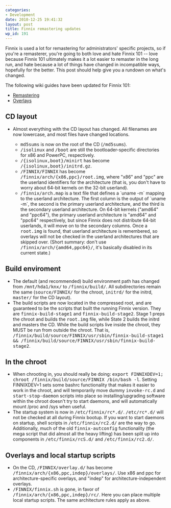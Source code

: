 ```yaml
---
categories:
- Development
date: 2010-12-25 19:41:32
layout: post
title: Finnix remastering updates
wp_id: 191
---
```

Finnix is used a lot for remastering for administrators' specific projects, so if you're a remasterer, you're going to both love and hate Finnix 101 -- love because Finnix 101 ultimately makes it a lot easier to remaster in the long run, and hate because a lot of things have changed in incompatible ways, hopefully for the better. This post should help give you a rundown on what's changed.

The following wiki guides have been updated for Finnix 101:

  * [Remastering](https://www.finnix.org/Remastering)
  * [Overlays](https://www.finnix.org/Overlays)

## CD layout

  * Almost everything with the CD layout has changed. All filenames are now lowercase, and most files have changed locations. 
      * <tt>md5sums</tt> is now on the root of the CD (<tt>/md5sums</tt>).
      * <tt>/isolinux</tt> and <tt>/boot</tt> are still the bootloader-specific directories for x86 and PowerPC, respectively.
      * <tt>/{isolinux,boot}/minirt</tt> has become <tt>/{isolinux,boot}/initrd.gz</tt>.
      * <tt>/FINNIX/FINNIX</tt> has become <tt>/finnix/arch/{x86,ppc}/root.img</tt>, where "x86" and "ppc" are the userland identifiers for the architecture (that is, you don't have to worry about 64-bit kernels on the 32-bit userland).
      * <tt>/finnix/arch.map</tt> is a text file that defines a \`uname -m\` mapping to the userland architecture. The first column is the output of \`uname -m\`, the second is the primary userland architecture, and the third is the secondary userland architecture. On 64-bit kernels ("amd64" and "ppc64"), the primary userland architecture is "amd64" and "ppc64" respectively, but since Finnix does not distribute 64-bit userlands, it will move on to the secondary columns. Once a <tt>root.img</tt> is found, that userland architecture is remembered, so overlays will not be checked in the userland architectures that are skipped over. (Short summary: don't use <tt>/finnix/arch/{amd64,ppc64}/</tt>, it's basically disabled in its current state.)</ul> 
    ## Build enviroment
    
      * The default (and recommended) build environment path has changed from <tt>/mnt/hda1/knx/</tt> to <tt>/finnix/build/</tt>. All subdirectories remain the same (<tt>source/FINNIX/</tt> for the chroot, <tt>initrd/</tt> for the initrd, <tt>master/</tt> for the CD layout).
      * The build scripts are now located in the compressed root, and are guaranteed to be the scripts that built the running Finnix version. They are <tt>finnix-build-stage1</tt> and <tt>finnix-build-stage2</tt>. Stage 1 preps the chroot and builds the <tt>root.img</tt> file, while State 2 builds the initrd and masters the CD. While the build scripts live inside the chroot, they MUST be run from outside the chroot. That is, <tt>/finnix/build/source/FINNIX/usr/sbin/finnix-build-stage1 && /finnix/build/source/FINNIX/usr/sbin/finnix-build-stage2</tt>.
    ## In the chroot
    
      * When chrooting in, you should really be doing: <tt>export FINNIXDEV=1; chroot /finnix/build/source/FINNIX /bin/bash -l</tt>. Setting FINNIXDEV=1 sets some bashrc functionality that makes it easier to work in the chroot, and will temporarily move dummy <tt>invoke-rc.d</tt> and <tt>start-stop-daemon</tt> scripts into place so installing/upgrading software within the chroot doesn't try to start daemons, and will automatically mount /proc and /sys when useful.
      * The startup system is now in <tt>/etc/finnix/rc*.d/</tt>. <tt>/etc/rc*.d/</tt> will not be checked at all during Finnix bootup. If you want to start daemons on startup, shell scripts in <tt>/etc/finnix/rc2.d/</tt> are the way to go. Additionally, much of the old <tt>finnix-autconfig</tt> functionality (the mega script that did almost all the heavy lifting) has been split up into components in <tt>/etc/finnix/rcS.d/</tt> and <tt>/etc/finnix/rc2.d/</tt>.
    ## Overlays and local startup scripts
    
      * On the CD, <tt>/FINNIX/overlay.d/</tt> has become <tt>/finnix/arch/{x86,ppc,indep}/overlays/</tt>. Use x86 and ppc for architecture-specific overlays, and "indep" for architecture-independent overlays.
      * <tt>/FINNIX/finnix.sh</tt> is gone, in favor of <tt>/finnix/arch/{x86,ppc,indep}/rc/</tt>. Here you can place multiple local startup scripts. The same architecture rules apply as above.
